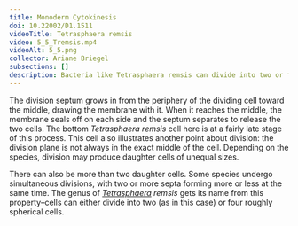 ```yaml
---
title: Monoderm Cytokinesis
doi: 10.22002/D1.1511
videoTitle: Tetrasphaera remsis
video: 5_5_Tremsis.mp4
videoAlt: 5_5.png
collector: Ariane Briegel
subsections: []
description: Bacteria like Tetrasphaera remsis can divide into two or four daughter cells, by building one or two septa simultaneously
---
```


The division septum grows in from the periphery of the dividing cell toward the middle, drawing the membrane with it. When it reaches the middle, the membrane seals off on each side and the septum separates to release the two cells. The bottom *Tetrasphaera remsis* cell here is at a fairly late stage of this process. This cell also illustrates another point about division: the division plane is not always in the exact middle of the cell. Depending on the species, division may produce daughter cells of unequal sizes.

There can also be more than two daughter cells. Some species undergo simultaneous divisions, with two or more septa forming more or less at the same time. The genus of *<u>Tetrasphaera</u> remsis* gets its name from this property–cells can either divide into two (as in this case) or four roughly spherical cells.

